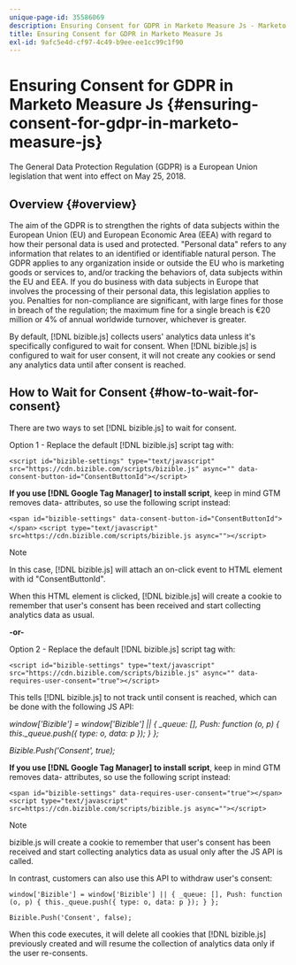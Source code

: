 ```yaml
---
unique-page-id: 35586069
description: Ensuring Consent for GDPR in Marketo Measure Js - Marketo Measure - Product Documentation
title: Ensuring Consent for GDPR in Marketo Measure Js
exl-id: 9afc5e4d-cf97-4c49-b9ee-ee1cc99c1f90
---
```

# Ensuring Consent for GDPR in Marketo Measure Js {#ensuring-consent-for-gdpr-in-marketo-measure-js}

The General Data Protection Regulation (GDPR) is a European Union legislation that went into effect on May 25, 2018.

## Overview {#overview}

The aim of the GDPR is to strengthen the rights of data subjects within the European Union (EU) and European Economic Area (EEA) with regard to how their personal data is used and protected. "Personal data" refers to any information that relates to an identified or identifiable natural person. The GDPR applies to any organization inside or outside the EU who is marketing goods or services to, and/or tracking the behaviors of, data subjects within the EU and EEA. If you do business with data subjects in Europe that involves the processing of their personal data, this legislation applies to you. Penalties for non-compliance are significant, with large fines for those in breach of the regulation; the maximum fine for a single breach is &euro;20 million or 4% of annual worldwide turnover, whichever is greater.

By default, [!DNL bizible.js] collects users' analytics data unless it's specifically configured to wait for consent. When [!DNL bizible.js] is configured to wait for user consent, it will not create any cookies or send any analytics data until after consent is reached.

## How to Wait for Consent {#how-to-wait-for-consent}

There are two ways to set [!DNL bizible.js] to wait for consent.

Option 1 - Replace the default [!DNL bizible.js] script tag with:

`<script id="bizible-settings" type="text/javascript" src="https://cdn.bizible.com/scripts/bizible.js" async="" data-consent-button-id="ConsentButtonId"></script>`

**If you use [!DNL Google Tag Manager] to install script**, keep in mind GTM removes data- attributes, so use the following script instead:

`<span id="bizible-settings" data-consent-button-id="ConsentButtonId"></span>`
`<script type="text/javascript" src=https://cdn.bizible.com/scripts/bizible.js async=""></script>`

>[!NOTE]
>
>In this case, [!DNL bizible.js] will attach an on-click event to HTML element with id "ConsentButtonId".

When this HTML element is clicked, [!DNL bizible.js] will create a cookie to remember that user's consent has been received and start collecting analytics data as usual.

**-or-**

Option 2 - Replace the default [!DNL bizible.js] script tag with:

`<script id="bizible-settings" type="text/javascript" src="https://cdn.bizible.com/scripts/bizible.js" async="" data-requires-user-consent="true"></script>`

This tells [!DNL bizible.js] to not track until consent is reached, which can be done with the following JS API:

*window['Bizible'] = window['Bizible'] || { _queue: [], Push: function (o, p) { this._queue.push({ type: o, data: p }); } };*

*Bizible.Push('Consent', true);*

**If you use [!DNL Google Tag Manager] to install script**, keep in mind GTM removes data- attributes, so use the following script instead:

`<span id="bizible-settings" data-requires-user-consent="true"></span>`
`<script type="text/javascript" src=https://cdn.bizible.com/scripts/bizible.js async=""></script>`

>[!NOTE]
>
>bizible.js will create a cookie to remember that user's consent has been received and start collecting analytics data as usual only after the JS API is called.

In contrast, customers can also use this API to withdraw user's consent:

`window['Bizible'] = window['Bizible'] || { _queue: [], Push: function (o, p) { this._queue.push({ type: o, data: p }); } };`

`Bizible.Push('Consent', false);`

When this code executes, it will delete all cookies that [!DNL bizible.js] previously created and will resume the collection of analytics data only if the user re-consents.
